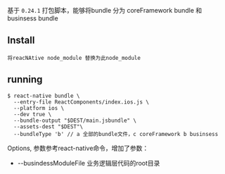  基于 `0.24.1` 打包脚本，能够将bundle 分为 coreFramework bundle 和 businsess bundle

## Install

```
将reacNAtive node_module 替换为此node_module
```
## running
```
$ react-native bundle \
  --entry-file ReactComponents/index.ios.js \
  --platform ios \
  --dev true \
  --bundle-output "$DEST/main.jsbundle" \
  --assets-dest "$DEST"\
  --bundleType 'b' // a 全部的bundle文件，c coreFramework b businsess 
```

Options, 参数参考react-native命令，增加了参数：

*  --busindessModuleFile 业务逻辑层代码的root目录
